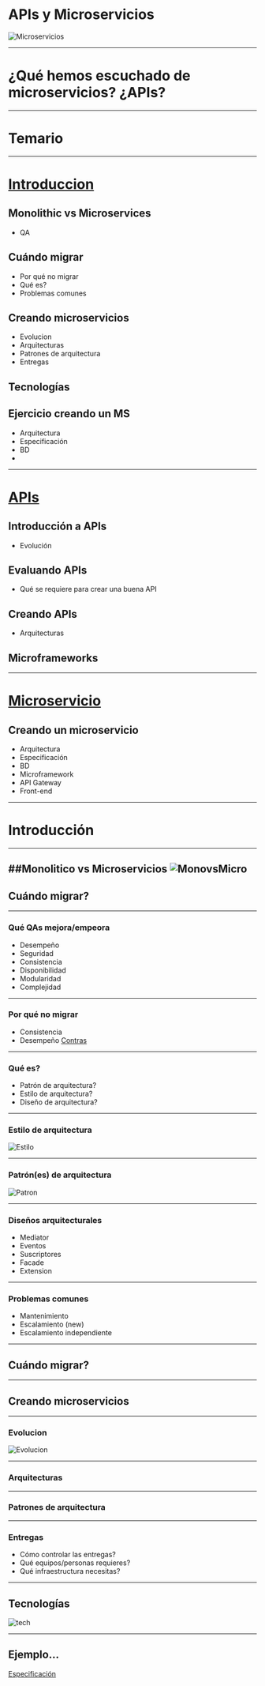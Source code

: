 # APIs y Microservicios

![Microservicios](https://upload.wikimedia.org/wikipedia/commons/thumb/2/20/Services4.png/640px-Services4.png)

---

# ¿Qué hemos escuchado de microservicios? ¿APIs?

---

# Temario

---

# [Introduccion]()
## Monolithic vs Microservices
* QA

## Cuándo migrar
* Por qué no migrar
* Qué es?
* Problemas comunes

## Creando microservicios
* Evolucion
* Arquitecturas
* Patrones de arquitectura
* Entregas

## Tecnologías

## Ejercicio creando un MS
* Arquitectura
* Especificación
* BD
* 
---

# [APIs]()
## Introducción a APIs
* Evolución

## Evaluando APIs
* Qué se requiere para crear una buena API

## Creando APIs
* Arquitecturas

## Microframeworks

---

# [Microservicio]()
## Creando un microservicio
* Arquitectura
* Especificación
* BD
* Microframework
* API Gateway
* Front-end

---
# Introducción

---
##Monolitico vs Microservicios
![MonovsMicro](http://www.wwwlicious.com/content/images/2016/05/monolith-microservices.jpg)
---

## Cuándo migrar?

---
### Qué QAs mejora/empeora
* Desempeño
* Seguridad
* Consistencia
* Disponibilidad
* Modularidad
* Complejidad

---
### Por qué no migrar
* Consistencia
* Desempeño
[Contras](https://martinfowler.com/articles/microservice-trade-offs.html)

---

### Qué es?
* Patrón de arquitectura?
* Estilo de arquitectura?
* Diseño de arquitectura?

---

### Estilo de arquitectura
![Estilo](https://upload.wikimedia.org/wikipedia/commons/7/7c/Microservice_Databases_with_a_new_service.png)

---

### Patrón(es) de arquitectura
![Patron](https://upload.wikimedia.org/wikipedia/commons/thumb/9/9d/The-amqp-model-for-wikipedia.svg/2000px-The-amqp-model-for-wikipedia.svg.png)

---

### Diseños arquitecturales
* Mediator
* Eventos
* Suscriptores
* Facade
* Extension

---

### Problemas comunes 
* Mantenimiento
* Escalamiento (new)
* Escalamiento independiente

---

## Cuándo migrar?

---

## Creando microservicios

---

### Evolucion

![Evolucion](http://s2.quickmeme.com/img/9a/9a65126c95e46ca822a4e2176b8760afdc2b0cc71128d98d63a54879d3cb0b5d.jpg)

---

### Arquitecturas

---

### Patrones de arquitectura

---
### Entregas

* Cómo controlar las entregas?
* Qué equipos/personas requieres?
* Qué infraestructura necesitas?


---

## Tecnologías

![tech](https://drive.google.com/open?id=0B45R56o4mePLMzdiZ0JqOEpnWjQ)

---

## Ejemplo...

[Especificación](http://docs.microservice4.apiary.io/)
